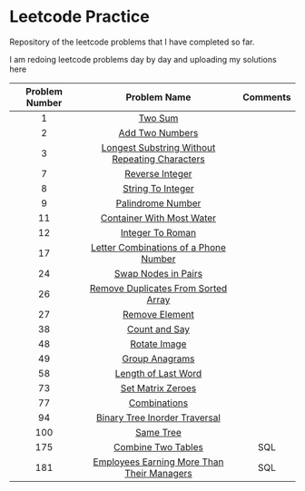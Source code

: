 # Leetcode Practice
Repository of the leetcode problems that I have completed so far. 

I am redoing leetcode problems day by day and uploading my solutions here

|Problem Number   | Problem Name  | Comments  |
| :-------------: |:-------------:|:-------------:|
| 1      | [Two Sum](https://leetcode.com/problems/two-sum/) |
| 2      | [Add Two Numbers](https://leetcode.com/problems/add-two-numbers/) |
| 3      | [Longest Substring Without Repeating Characters](https://leetcode.com/problems/longest-substring-without-repeating-characters/) |
| 7      | [Reverse Integer](https://leetcode.com/problems/reverse-integer/) |
| 8      | [String To Integer](https://leetcode.com/problems/string-to-integer-atoi/) |
| 9      | [Palindrome Number](https://leetcode.com/problems/palindrome-number/) |
| 11      | [Container With Most Water](https://leetcode.com/problems/container-with-most-water/) |
| 12      | [Integer To Roman](https://leetcode.com/problems/integer-to-roman/) |
| 17      | [Letter Combinations of a Phone Number](https://leetcode.com/problems/letter-combinations-of-a-phone-number/) |
| 24      | [Swap Nodes in Pairs](https://leetcode.com/problems/swap-nodes-in-pairs/) |
| 26      | [Remove Duplicates From Sorted Array](https://leetcode.com/problems/remove-duplicates-from-sorted-array/) |
| 27      | [Remove Element](https://leetcode.com/problems/remove-element/) |
| 38      | [Count and Say](https://leetcode.com/problems/count-and-say/) |
| 48      | [Rotate Image](https://leetcode.com/problems/rotate-image/) |
| 49      | [Group Anagrams](https://leetcode.com/problems/group-anagrams/) |
| 58      | [Length of Last Word](https://leetcode.com/problems/length-of-last-word/) |
| 73      | [Set Matrix Zeroes](https://leetcode.com/problems/set-matrix-zeroes/) |
| 77      | [Combinations](https://leetcode.com/problems/combinations/) |
| 94      | [Binary Tree Inorder Traversal](https://leetcode.com/problems/binary-tree-inorder-traversal/) |
| 100      | [Same Tree](https://leetcode.com/problems/same-tree/) |
| 175      | [Combine Two Tables](https://leetcode.com/problems/combine-two-tables/) | SQL|
| 181      | [Employees Earning More Than Their Managers](https://leetcode.com/problems/employees-earning-more-than-their-managers/) | SQL|

